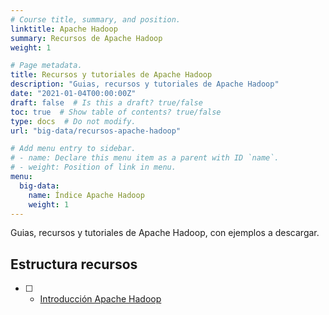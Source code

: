 ```yaml
---
# Course title, summary, and position.
linktitle: Apache Hadoop
summary: Recursos de Apache Hadoop
weight: 1

# Page metadata.
title: Recursos y tutoriales de Apache Hadoop
description: "Guias, recursos y tutoriales de Apache Hadoop"
date: "2021-01-04T00:00:00Z"
draft: false  # Is this a draft? true/false
toc: true  # Show table of contents? true/false
type: docs  # Do not modify.
url: "big-data/recursos-apache-hadoop"

# Add menu entry to sidebar.
# - name: Declare this menu item as a parent with ID `name`.
# - weight: Position of link in menu.
menu:
  big-data:
    name: Índice Apache Hadoop
    weight: 1
---
```


Guias, recursos y tutoriales de Apache Hadoop, con ejemplos a descargar.

## Estructura recursos

- [ ] - [Introducción Apache Hadoop](/apache-hadoop/01-intro-apache-hadoop)
